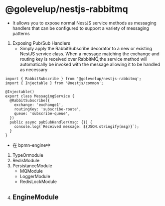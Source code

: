 # @golevelup/nestjs-rabbitmq

- It allows you to expose normal NestJS service methods as messaging handlers that can be configured to support a variety of messaging patterns

1. Exposing Pub/Sub Handlers
   - Simply apply the RabbitSubscribe decorator to a new or existing NestJS service class. When a message matching the exchange and routing key is received over RabbitMQ,the service method will automatically be invoked with the message allowing it to be handled as necessary

```
import { RabbitSubscribe } from '@golevelup/nestjs-rabbitmq';
import { Injectable } from '@nestjs/common';

@Injectable()
export class MessagingService {
  @RabbitSubscribe({
    exchange: 'exchange1',
    routingKey: 'subscribe-route',
    queue: 'subscribe-queue',
  })
  public async pubSubHandler(msg: {}) {
    console.log(`Received message: ${JSON.stringify(msg)}`);
  }
}

```

- 在 bpmn-engine中

1. TypeOrmodule
2. RedisModule
3. PersistanceModule
   - MQModule
   - LoggerModule
   - RedisLockModule
4. ## EngineModule
